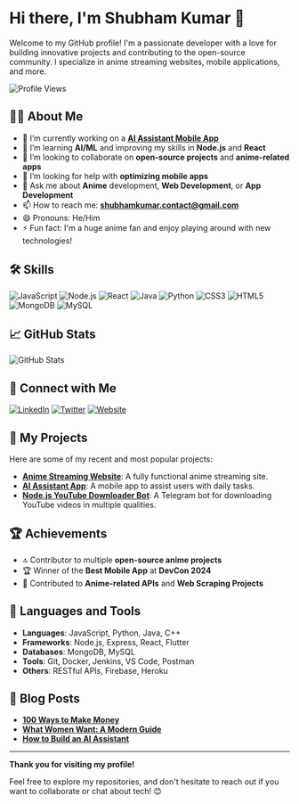 # Hi there, I'm Shubham Kumar 👋

Welcome to my GitHub profile! I'm a passionate developer with a love for building innovative projects and contributing to the open-source community. I specialize in anime streaming websites, mobile applications, and more.

![Profile Views](https://komarev.com/ghpvc/?username=shubham-king&label=Profile%20Views&color=brightgreen)

## 👨‍💻 About Me

- 🔭 I’m currently working on a **[AI Assistant Mobile App](https://github.com/shubham-king/ai-assistant-app)**
- 🌱 I’m learning **AI/ML** and improving my skills in **Node.js** and **React**
- 👯 I’m looking to collaborate on **open-source projects** and **anime-related apps**
- 🤔 I’m looking for help with **optimizing mobile apps**
- 💬 Ask me about **Anime** development, **Web Development**, or **App Development**
- 📫 How to reach me: **shubhamkumar.contact@gmail.com**
- 😄 Pronouns: He/Him
- ⚡ Fun fact: I'm a huge anime fan and enjoy playing around with new technologies!

## 🛠️ Skills

![JavaScript](https://img.shields.io/badge/JavaScript-EEE500?style=flat&logo=javascript)
![Node.js](https://img.shields.io/badge/Node.js-339933?style=flat&logo=node.js)
![React](https://img.shields.io/badge/React-61DAFB?style=flat&logo=react)
![Java](https://img.shields.io/badge/Java-007396?style=flat&logo=java)
![Python](https://img.shields.io/badge/Python-3776AB?style=flat&logo=python)
![CSS3](https://img.shields.io/badge/CSS3-1572B6?style=flat&logo=css3)
![HTML5](https://img.shields.io/badge/HTML5-E34F26?style=flat&logo=html5)
![MongoDB](https://img.shields.io/badge/MongoDB-47A248?style=flat&logo=mongodb)
![MySQL](https://img.shields.io/badge/MySQL-4479A1?style=flat&logo=mysql)

## 📈 GitHub Stats

![GitHub Stats](https://github-readme-stats.vercel.app/api?username=shubham-king&show_icons=true&hide_title=true&hide=prs&count_private=true&theme=radical)

## 🔗 Connect with Me

[![LinkedIn](https://img.shields.io/badge/LinkedIn-0077B5?style=flat&logo=linkedin)](https://www.linkedin.com/in/shubham-kumar/)
[![Twitter](https://img.shields.io/badge/Twitter-1DA1F2?style=flat&logo=twitter)](https://twitter.com/shubham_king)
[![Website](https://img.shields.io/badge/Website-000000?style=flat&logo=github)](https://shubhamkumar.tech)

## 📂 My Projects

Here are some of my recent and most popular projects:

- **[Anime Streaming Website](https://github.com/shubham-king/anime-streaming-website)**: A fully functional anime streaming site.
- **[AI Assistant App](https://github.com/shubham-king/ai-assistant-app)**: A mobile app to assist users with daily tasks.
- **[Node.js YouTube Downloader Bot](https://github.com/shubham-king/youtube-downloader-bot)**: A Telegram bot for downloading YouTube videos in multiple qualities.

## 🏆 Achievements

- 🔝 Contributor to multiple **open-source anime projects**
- 🏆 Winner of the **Best Mobile App** at **DevCon 2024**
- 🚀 Contributed to **Anime-related APIs** and **Web Scraping Projects**

## 💼 Languages and Tools

- **Languages**: JavaScript, Python, Java, C++
- **Frameworks**: Node.js, Express, React, Flutter
- **Databases**: MongoDB, MySQL
- **Tools**: Git, Docker, Jenkins, VS Code, Postman
- **Others**: RESTful APIs, Firebase, Heroku

## 📝 Blog Posts

- **[100 Ways to Make Money](https://medium.com/@shubhamkumar/100-ways-to-make-money)**
- **[What Women Want: A Modern Guide](https://medium.com/@shubhamkumar/what-women-want-a-modern-guide)**
- **[How to Build an AI Assistant](https://medium.com/@shubhamkumar/how-to-build-an-ai-assistant)**

---

**Thank you for visiting my profile!**

Feel free to explore my repositories, and don't hesitate to reach out if you want to collaborate or chat about tech! 😊
